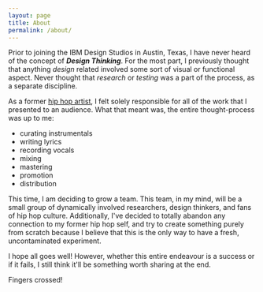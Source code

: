 ```yaml
---
layout: page
title: About
permalink: /about/
---
```


Prior to joining the IBM Design Studios in Austin, Texas, I have never heard of the concept of ***Design Thinking***. For the most part, I previously thought that anything *design* related involved some sort of visual or functional aspect. Never thought that *research* or *testing* was a part of the process, as a separate discipline.

As a former [hip hop artist](http://youtube.com/skycizzle), I felt solely responsible for all of the work that I presented to an audience. What that meant was, the entire thought-process was up to me:

- curating instrumentals
- writing lyrics
- recording vocals
- mixing
- mastering
- promotion
- distribution

This time, I am deciding to grow a team. This team, in my mind, will be a small group of dynamically involved researchers, design thinkers, and fans of hip hop culture. Additionally, I've decided to totally abandon any connection to my former hip hop self, and try to create something purely from scratch because I believe that this is the only way to have a fresh, uncontaminated experiment.

I hope all goes well! However, whether this entire endeavour is a success or if it fails, I still think it'll be something worth sharing at the end.

Fingers crossed!
